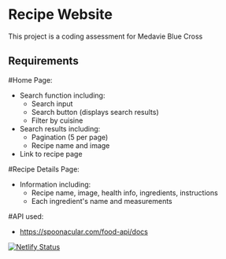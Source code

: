 # Recipe Website

This project is a coding assessment for Medavie Blue Cross

## Requirements

#Home Page:

- Search function including:
  - Search input
  - Search button (displays search results)
  - Filter by cuisine
- Search results including:
  - Pagination (5 per page)
  - Recipe name and image
- Link to recipe page

#Recipe Details Page:

- Information including:
  - Recipe name, image, health info, ingredients, instructions
  - Each ingredient's name and measurements

#API used:

- https://spoonacular.com/food-api/docs

[![Netlify Status](https://api.netlify.com/api/v1/badges/716b02eb-61bd-466c-a4f9-c34bf86e831d/deploy-status)](https://app.netlify.com/sites/quiet-nasturtium-7eeb62/deploys)
